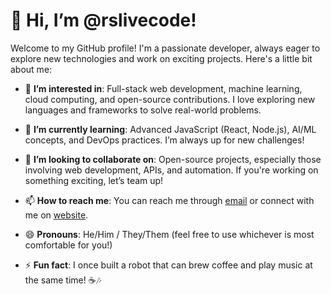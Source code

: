 # 👋 Hi, I’m @rslivecode!

Welcome to my GitHub profile! I'm a passionate developer, always eager to explore new technologies and work on exciting projects. Here's a little bit about me:

- 👀 **I’m interested in**: Full-stack web development, machine learning, cloud computing, and open-source contributions. I love exploring new languages and frameworks to solve real-world problems.

- 🌱 **I’m currently learning**: Advanced JavaScript (React, Node.js), AI/ML concepts, and DevOps practices. I’m always up for new challenges!

- 💞️ **I’m looking to collaborate on**: Open-source projects, especially those involving web development, APIs, and automation. If you're working on something exciting, let’s team up!

- 📫 **How to reach me**: You can reach me through [email](mailto:rslivecode@gmail.com) or connect with me on [website](https://rsrjteam.com).

- 😄 **Pronouns**: He/Him / They/Them (feel free to use whichever is most comfortable for you!)

- ⚡ **Fun fact**: I once built a robot that can brew coffee and play music at the same time! ☕🎶
